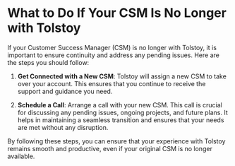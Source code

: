 # What to Do If Your CSM Is No Longer with Tolstoy

If your Customer Success Manager (CSM) is no longer with Tolstoy, it is important to ensure continuity and address any pending issues. Here are the steps you should follow:

1. **Get Connected with a New CSM**: Tolstoy will assign a new CSM to take over your account. This ensures that you continue to receive the support and guidance you need.

2. **Schedule a Call**: Arrange a call with your new CSM. This call is crucial for discussing any pending issues, ongoing projects, and future plans. It helps in maintaining a seamless transition and ensures that your needs are met without any disruption.

By following these steps, you can ensure that your experience with Tolstoy remains smooth and productive, even if your original CSM is no longer available.